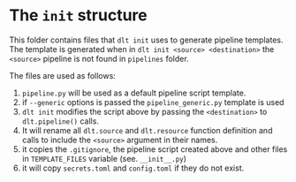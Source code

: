# The `init` structure
This folder contains files that `dlt init` uses to generate pipeline templates. The template is generated when in `dlt init <source> <destination>` the `<source>` pipeline is not found in `pipelines` folder.

The files are used as follows:
1. `pipeline.py` will be used as a default pipeline script template.
2. if `--generic` options is passed the `pipeline_generic.py` template is used
3. `dlt init` modifies the script above by passing the `<destination>` to `dlt.pipeline()` calls.
4. It will rename all `dlt.source` and `dlt.resource` function definition and calls to include the `<source>` argument in their names.
5. it copies the `.gitignore`, the pipeline script created above and other files in `TEMPLATE_FILES` variable (see. `__init__.py`)
6. it will copy `secrets.toml` and `config.toml` if they do not exist.
